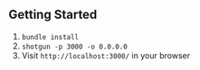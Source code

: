 ## Getting Started

1. `bundle install`
2. `shotgun -p 3000 -o 0.0.0.0`
3. Visit `http://localhost:3000/` in your browser